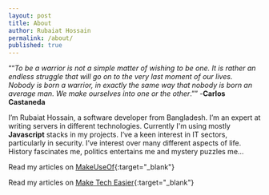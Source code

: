 ```yaml
---
layout: post
title: About
author: Rubaiat Hossain
permalink: /about/
published: true
---
```


““_To be a warrior is not a simple matter of wishing to be one. It is rather an endless struggle that will go on to the very last moment of our lives. Nobody is born a warrior, in exactly the same way that nobody is born an average man. We make ourselves into one or the other_.”” -**Carlos Castaneda**

I’m Rubaiat Hossain, a software developer from Bangladesh. I’m an expert at writing servers in different technologies. Currently I'm using mostly **Javascript** stacks in my projects. I’ve a keen interest in IT sectors, particularly in security. I’ve interest over many different aspects of life. History fascinates me, politics entertains me and mystery puzzles me…


Read my articles on [MakeUseOf](https://www.makeuseof.com/author/rubaiat-hossain/){:target="_blank"}

Read my articles on [Make Tech Easier](https://www.maketecheasier.com/author/rubaiat/){:target="_blank"}
